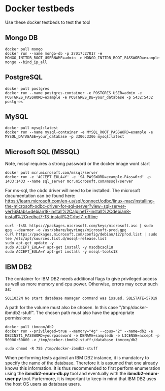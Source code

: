 # Docker testbeds

Use these docker testbeds to test the tool

## Mongo DB

```
docker pull mongo
docker run --name mongo-db -p 27017:27017 -e MONGO_INITDB_ROOT_USERNAME=admin -e MONGO_INITDB_ROOT_PASSWORD=example mongo --bind_ip_all
```

## PostgreSQL

```
docker pull postgres
docker run --name postgres-container -e POSTGRES_USER=admin -e POSTGRES_PASSWORD=example -e POSTGRES_DB=your_database -p 5432:5432 postgres
```

## MySQL

```
docker pull mysql:latest
docker run --name mysql-container -e MYSQL_ROOT_PASSWORD=example -e MYSQL_DATABASE=your_database -p 3306:3306 mysql:latest
```

## Microsoft SQL (MSSQL)
Note, mssql requires a strong password or the docker image wont start


```
docker pull mcr.microsoft.com/mssql/server
docker run -e 'ACCEPT_EULA=Y' -e 'SA_PASSWORD=example-P4ssw0rd' -p 1433:1433 --name sql_server mcr.microsoft.com/mssql/server
```

For ms-sql, the obdc driver will need to be installed. The microsoft documentation can be found here:
<br>
https://learn.microsoft.com/en-us/sql/connect/odbc/linux-mac/installing-the-microsoft-odbc-driver-for-sql-server?view=sql-server-ver16&tabs=debian18-install%2Calpine17-install%2Cdebian8-install%2Credhat7-13-install%2Crhel7-offline

```
curl -fsSL https://packages.microsoft.com/keys/microsoft.asc | sudo gpg --dearmor -o /usr/share/keyrings/microsoft-prod.gpg
curl https://packages.microsoft.com/config/debian/12/prod.list | sudo tee /etc/apt/sources.list.d/mssql-release.list
sudo apt-get update -y
sudo ACCEPT_EULA=Y apt-get install -y msodbcsql18
sudo ACCEPT_EULA=Y apt-get install -y mssql-tools18
```


## IBM DB2

The container for IBM DB2 needs additional flags to give privileged access as well as more memory and cpu power. Otherwise, errors may occur such as:

```
SQL1032N No start database manager command was issued. SQLSTATE=57019
```

A path for the volume must also be chosen. In this case "/tmp/docker-ibmdb2-stuff". The chosen path must also have the appropriate permissions:

```
docker pull ibmcom/db2
docker run --privileged=true --memory="4g" --cpus="2" --name=db2 -e DB2INST1_PASSWORD=yourpassword -e DBNAME=sampledb -e LICENSE=accept -p 50000:50000 -v /tmp/docker-ibmdb2-stuff:/database ibmcom/db2

sudo chmod -R 755 /tmp/docker-ibmdb2-stuff
```

When performing tests against an IBM DB2 instance, it is mandatory to specify the name of the database. Therefore it is assumed that one already knows this information. It is thus recommended to first perform enumeration using the <b>ibmdb2-enum-db.py</b> tool and eventually with the <b>ibmdb2-enum-user.py</b> tool.
Furtermore, it is important to keep in mind that IBM DB2 uses the host OS users as database users. 